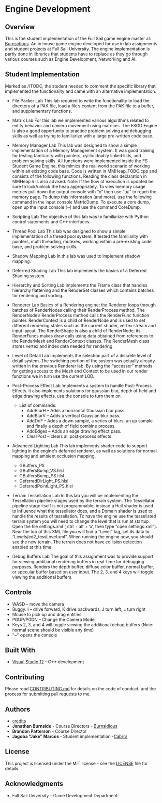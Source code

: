 Engine Development
==================

## Overview

This is the student implementation of the Full Sail game engine master at: [Burnsidious](https://github.com/Burnsidious). 
An in house game engine developed for use in lab assignments and student projects at Full Sail University. The engine implementation is partly done in libraries that students have to replace as they go through various courses such as Engine Development, Networking and AI.

## Student Implementation

Marked as //TODO, the student needed to comment the specific library that implemented the functionality and came with an alternative implementation.

+ File Packer Lab 
	This lab required to write the functionality to load the directory of a PAK file, load a file’s content from the PAK file to a buffer, and supplementary functions.

+ Matrix Lab
	For this lab we implemented various algorithms related to entity behavior and camera movement using matrices.  The FSGD Engine is also a good opportunity to practice problem solving and debugging skills as well as trying to familiarize with a large pre-written code base.
	
+ Memory Manager Lab
	This lab was designed to show a simple implementation of a Memory Management system. It was good training  for testing familiarity with pointers, cyclic doubly linked lists, and problem solving skills.
	All functions were implemented inside the FS Student Game Engine, this mimics the real world scenario of working within an existing code base.  Code is written in MMHeap_TODO.cpp and consists of the following functions. Reading the class declaration in MMHeap.h is also advised. Note: If the flow of execution is updated be sure to lock/unlock the heap appropriately. To view memory usage metrics pull down the output console with “o” then use “u/i” to reach the memory page. To dump this information (and more), use the following command in the input console MetricDump.
	To execute a core dump, open up the input console (~) and use the command CoreDump.

+ Scripting Lab
	The objective of this lab was to familiarize with Python control statements and C++ interfaces.

+ Thread Pool Lab
	This lab was designed to show a simple implementation of a thread pool system. It tested the familiarity with pointers, multi threading, mutexes, working within a pre-existing code base, and problem solving skills.
	
+ Shadow Mapping Lab
	In this lab was used to implement shadow mapping.
	
+ Deferred Shading Lab
	This lab implements the basics of a Deferred Shading system.

+ Hierarchy and Sorting Lab
	Implements the Frame class that handles hierarchy flattening and the RenderSet classes which contains batches for rendering and sorting.

+ Renderer Lab
	Basics of a Rendering engine; the Renderer loops through batches of RenderNodes calling their RenderProcess method. The RenderNode’s RenderProcess method calls the RenderFunc function pointer. 
	RenderContext is a child of RenderNode and is used to set different rendering states such as the current shader, vertex stream and input layout.  The RenderShape is also a child of RenderNode; its RenderFuncs makes draw calls using data obtained from references to the RenderMesh and RenderContext classes. The RenderMesh class stores vertex and index data needed for rendering.

+ Level of Detail Lab
	Implements the selection part of a discrete level of detail system. The switching portion of the system was actually already written in the previous Renderer lab. By using the “accessor” methods for getting access to the Mesh and Context to be used in our render functions we in turn use the current LOD.
	
+ Post-Process Effect Lab
	Implements a system to handle Post-Process Effects. It also implements solutions for gaussian blur, depth of field and edge drawing effects. use the console to turn them on.
	+ List of commands:
		+ AddBlurH – Adds a horizontal Gaussian blur pass.
		+ AddBlurV – Adds a vertical Gaussian blur pass.
		+ AddDoF – Adds a down sample, a series of blurs, an up sample and finally a depth of field combine process.
		+ AddEdges – Adds an edge drawing effect pass.
		+ ClearPost – clears all post-process effects

+ Advanced Lighting Lab
	This lab implements shader code to support lighting in the engine's deferred renderer, as well as solutions for normal mapping and ambient occlusion mapping.
	+ GBuffers_PS
	+ GBuffersBump_VS.hlsl
	+ GBuffersBump_PS.hlsl
	+ DeferredDirLight_PS.hlsl
	+ DeferredPointLight_PS.hlsl
	
+ Terrain Tessellation Lab
	In this lab you will be implementing the Tessellation pipeline stages used by the terrain system. The Tessellator pipeline stage itself is not programmable, instead a Hull shader is used to influence what the tessellator does, and a Domain shader is used to handle the results of tessellation.
To have the engine use the tessellated terrain system you will need to change the level that is run at startup. Open the file settings.xml ( ctrl + alt + ‘o’, then type “open settings.xml”). Near the top of this XML file you will find a “Level” tag, set its data to “Levels/ed2_tessLevel.xml”. When running the engine now, you should see the new terrain. The terrain does not have collision detection enabled at this time.

+ Debug Buffers Lab
	The goal of this assignment was to provide support for viewing additional rendering buffers in real-time for debugging purposes. Renders the depth buffer, diffuse color buffer, normal buffer, or specular buffer based on user input.  The 2, 3, and 4 keys will toggle viewing the additional buffers.
		
## Controls

+ WASD 		– move the camera
+ Buggy:  I – drive forward, K drive backwards, J turn left, L turn right
+ Mouse to pick up and drag entities
+ PGUP/PGDN – Change the Camera Mode
+ Keys 2, 3, and 4 will toggle viewing the additional debug buffers (Note: normal scene should be visible any time)
+ "~" opens the console
	
## Built With

* [Visual Studio 12](https://visualstudio.microsoft.com/)	- C++ development

## Contributing

Please read [CONTRIBUTING.md](https://github.com/Cabrra/Contributing-template/blob/master/Contributing-template.md) for details on the code of conduct, and the process for submitting pull requests to me.

## Authors

* [credits](https://github.com/Burnsidious/FSGDEngine/blob/master/credits.txt)
* **Jonathan Burnside** 	- Course Directors 			- [Burnsidious](https://github.com/Burnsidious/FSGDEngine/blob/master/credits.txt)
* **Brandon Patterson** 	- Course Director
* **Jagoba "Jake" Marcos** 	- Student implementation -[Cabrra](https://github.com/Cabrra)

## License

This project is licensed under the MIT license - see the [LICENSE](LICENSE) file for details

## Acknowledgments

* Full Sail University - Game Development Department
